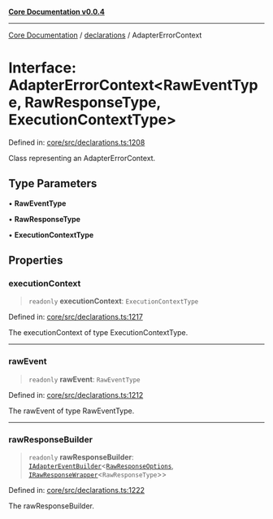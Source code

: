 [**Core Documentation v0.0.4**](../../README.md)

***

[Core Documentation](../../modules.md) / [declarations](../README.md) / AdapterErrorContext

# Interface: AdapterErrorContext\<RawEventType, RawResponseType, ExecutionContextType\>

Defined in: [core/src/declarations.ts:1208](https://github.com/stonemjs/core/blob/2adc2da4c7e3b5a9f593c198ba7e8ad639651777/src/declarations.ts#L1208)

Class representing an AdapterErrorContext.

## Type Parameters

• **RawEventType**

• **RawResponseType**

• **ExecutionContextType**

## Properties

### executionContext

> `readonly` **executionContext**: `ExecutionContextType`

Defined in: [core/src/declarations.ts:1217](https://github.com/stonemjs/core/blob/2adc2da4c7e3b5a9f593c198ba7e8ad639651777/src/declarations.ts#L1217)

The executionContext of type ExecutionContextType.

***

### rawEvent

> `readonly` **rawEvent**: `RawEventType`

Defined in: [core/src/declarations.ts:1212](https://github.com/stonemjs/core/blob/2adc2da4c7e3b5a9f593c198ba7e8ad639651777/src/declarations.ts#L1212)

The rawEvent of type RawEventType.

***

### rawResponseBuilder

> `readonly` **rawResponseBuilder**: [`IAdapterEventBuilder`](IAdapterEventBuilder.md)\<[`RawResponseOptions`](RawResponseOptions.md), [`IRawResponseWrapper`](IRawResponseWrapper.md)\<`RawResponseType`\>\>

Defined in: [core/src/declarations.ts:1222](https://github.com/stonemjs/core/blob/2adc2da4c7e3b5a9f593c198ba7e8ad639651777/src/declarations.ts#L1222)

The rawResponseBuilder.
